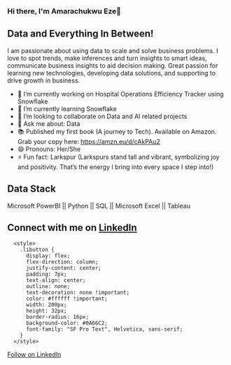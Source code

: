 ### Hi there, I'm Amarachukwu Eze👋

## Data and Everything In Between!

I am passionate about using data to scale and solve business problems. I love to spot trends, make inferences and turn insights to smart ideas, communicate business insights to aid decision making. Great passion for learning new technologies, developing data solutions, and supporting to drive growth in business.

- 🔭 I’m currently working on Hospital Operations Efficiency Tracker using Snowflake
- 🌱 I’m currently learning Snowflake
- 👯 I’m looking to collaborate on Data and AI related projects
- 💬 Ask me about: Data
- 📚 Published my first book (A journey to Tech). Available on Amazon. Grab your copy here: https://amzn.eu/d/cAkPAu2
- 😄 Pronouns: Her/She
- ⚡ Fun fact: Larkspur (Larkspurs stand tall and vibrant, symbolizing joy and positivity. That’s the energy I bring into every space I step into!)


## Data Stack
Microsoft PowerBI ||
Python ||
SQL ||
Microsoft Excel ||
Tableau 

## Connect with me on [LinkedIn](https://www.linkedin.com/in/amarachukwu-eze/) 
      <style>
        .libutton {
          display: flex;
          flex-direction: column;
          justify-content: center;
          padding: 7px;
          text-align: center;
          outline: none;
          text-decoration: none !important;
          color: #ffffff !important;
          width: 200px;
          height: 32px;
          border-radius: 16px;
          background-color: #0A66C2;
          font-family: "SF Pro Text", Helvetica, sans-serif;
        }
      </style>
<a class="libutton" href="https://www.linkedin.com/comm/mynetwork/discovery-see-all?usecase=PEOPLE_FOLLOWS&followMember=amarachukwu-eze" target="_blank">Follow on LinkedIn</a>
